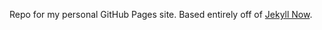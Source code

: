 Repo for my personal GitHub Pages site. Based entirely off of [Jekyll Now](https://github.com/barryclark/jekyll-now).